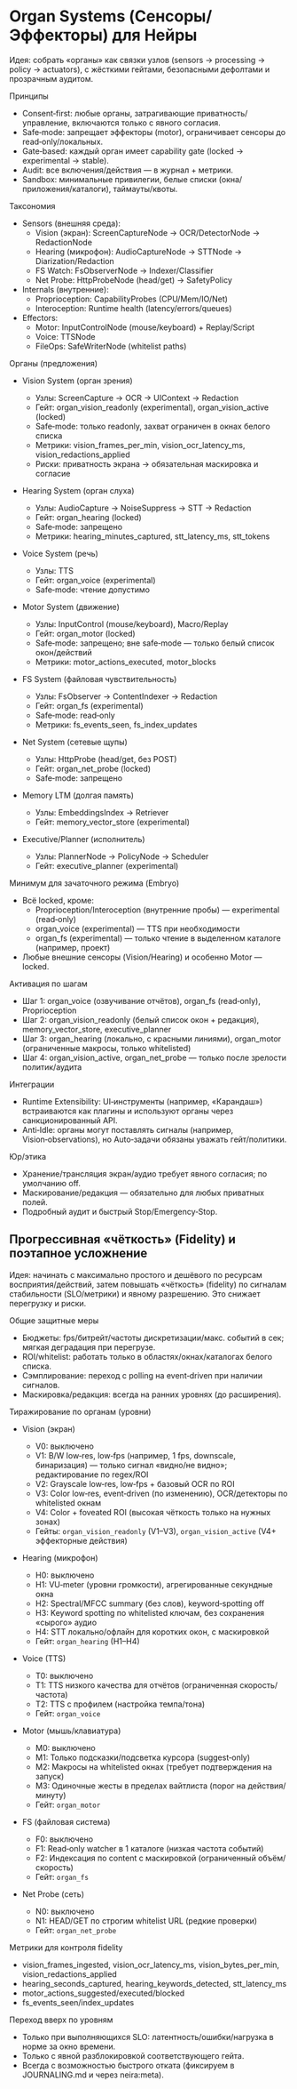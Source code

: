 # Organ Systems (Сенсоры/Эффекторы) для Нейры

Идея: собрать «органы» как связки узлов (sensors → processing → policy → actuators), с жёсткими гейтами, безопасными дефолтами и прозрачным аудитом.

Принципы
- Consent‑first: любые органы, затрагивающие приватность/управление, включаются только с явного согласия.
- Safe‑mode: запрещает эффекторы (motor), ограничивает сенсоры до read‑only/локальных.
- Gate‑based: каждый орган имеет capability gate (locked → experimental → stable).
- Audit: все включения/действия — в журнал + метрики.
- Sandbox: минимальные привилегии, белые списки (окна/приложения/каталоги), таймауты/квоты.

Таксономия
- Sensors (внешняя среда):
  - Vision (экран): ScreenCaptureNode → OCR/DetectorNode → RedactionNode
  - Hearing (микрофон): AudioCaptureNode → STTNode → Diarization/Redaction
  - FS Watch: FsObserverNode → Indexer/Classifier
  - Net Probe: HttpProbeNode (head/get) → SafetyPolicy
- Internals (внутренние):
  - Proprioception: CapabilityProbes (CPU/Mem/IO/Net)
  - Interoception: Runtime health (latency/errors/queues)
- Effectors:
  - Motor: InputControlNode (mouse/keyboard) + Replay/Script
  - Voice: TTSNode
  - FileOps: SafeWriterNode (whitelist paths)

Органы (предложения)
- Vision System (орган зрения)
  - Узлы: ScreenCapture → OCR → UIContext → Redaction
  - Гейт: organ_vision_readonly (experimental), organ_vision_active (locked)
  - Safe‑mode: только readonly, захват ограничен в окнах белого списка
  - Метрики: vision_frames_per_min, vision_ocr_latency_ms, vision_redactions_applied
  - Риски: приватность экрана → обязательная маскировка и согласие

- Hearing System (орган слуха)
  - Узлы: AudioCapture → NoiseSuppress → STT → Redaction
  - Гейт: organ_hearing (locked)
  - Safe‑mode: запрещено
  - Метрики: hearing_minutes_captured, stt_latency_ms, stt_tokens

- Voice System (речь)
  - Узлы: TTS
  - Гейт: organ_voice (experimental)
  - Safe‑mode: чтение допустимо

- Motor System (движение)
  - Узлы: InputControl (mouse/keyboard), Macro/Replay
  - Гейт: organ_motor (locked)
  - Safe‑mode: запрещено; вне safe‑mode — только белый список окон/действий
  - Метрики: motor_actions_executed, motor_blocks

- FS System (файловая чувствительность)
  - Узлы: FsObserver → ContentIndexer → Redaction
  - Гейт: organ_fs (experimental)
  - Safe‑mode: read‑only
  - Метрики: fs_events_seen, fs_index_updates

- Net System (сетевые щупы)
  - Узлы: HttpProbe (head/get, без POST)
  - Гейт: organ_net_probe (locked)
  - Safe‑mode: запрещено

- Memory LTM (долгая память)
  - Узлы: EmbeddingsIndex → Retriever
  - Гейт: memory_vector_store (experimental)

- Executive/Planner (исполнитель)
  - Узлы: PlannerNode → PolicyNode → Scheduler
  - Гейт: executive_planner (experimental)

Минимум для зачаточного режима (Embryo)
- Всё locked, кроме:
  - Proprioception/Interoception (внутренние пробы) — experimental (read‑only)
  - organ_voice (experimental) — TTS при необходимости
  - organ_fs (experimental) — только чтение в выделенном каталоге (например, проект)
- Любые внешние сенсоры (Vision/Hearing) и особенно Motor — locked.

Активация по шагам
- Шаг 1: organ_voice (озвучивание отчётов), organ_fs (read‑only), Proprioception
- Шаг 2: organ_vision_readonly (белый список окон + редакция), memory_vector_store, executive_planner
- Шаг 3: organ_hearing (локально, с красными линиями), organ_motor (ограниченные макросы, только whitelisted)
- Шаг 4: organ_vision_active, organ_net_probe — только после зрелости политик/аудита

Интеграции
- Runtime Extensibility: UI‑инструменты (например, «Карандаш») встраиваются как плагины и используют органы через санкционированный API.
- Anti‑Idle: органы могут поставлять сигналы (например, Vision‑observations), но Auto‑задачи обязаны уважать гейт/политики.

Юр/этика
- Хранение/трансляция экран/аудио требует явного согласия; по умолчанию off.
- Маскирование/редакция — обязательно для любых приватных полей.
- Подробный аудит и быстрый Stop/Emergency‑Stop.

## Прогрессивная «чёткость» (Fidelity) и поэтапное усложнение

Идея: начинать с максимально простого и дешёвого по ресурсам восприятия/действий, затем повышать «чёткость» (fidelity)
по сигналам стабильности (SLO/метрики) и явному разрешению. Это снижает перегрузку и риски.

Общие защитные меры
- Бюджеты: fps/битрейт/частоты дискретизации/макс. событий в сек; мягкая деградация при перегрузе.
- ROI/whitelist: работать только в областях/окнах/каталогах белого списка.
- Сэмплирование: переход с polling на event‑driven при наличии сигналов.
- Маскировка/редакция: всегда на ранних уровнях (до расширения).

Тиражирование по органам (уровни)
- Vision (экран)
  - V0: выключено
  - V1: B/W low‑res, low‑fps (например, 1 fps, downscale, бинаризация) — только сигнал «видно/не видно»; редактирование по regex/ROI
  - V2: Grayscale low‑res, low‑fps + базовый OCR по ROI
  - V3: Color low‑res, event‑driven (по изменению), OCR/детекторы по whitelisted окнам
  - V4: Color + foveated ROI (высокая чёткость только на нужных зонах)
  - Гейты: `organ_vision_readonly` (V1–V3), `organ_vision_active` (V4+ эффекторные действия)

- Hearing (микрофон)
  - H0: выключено
  - H1: VU‑meter (уровни громкости), агрегированные секундные окна
  - H2: Spectral/MFCC summary (без слов), keyword‑spotting off
  - H3: Keyword spotting по whitelisted ключам, без сохранения «сырого» аудио
  - H4: STT локально/офлайн для коротких окон, с маскировкой
  - Гейт: `organ_hearing` (H1–H4)

- Voice (TTS)
  - T0: выключено
  - T1: TTS низкого качества для отчётов (ограниченная скорость/частота)
  - T2: TTS c профилем (настройка темпа/тона)
  - Гейт: `organ_voice`

- Motor (мышь/клавиатура)
  - M0: выключено
  - M1: Только подсказки/подсветка курсора (suggest‑only)
  - M2: Макросы на whitelisted окнах (требует подтверждения на запуск)
  - M3: Одиночные жесты в пределах вайтлиста (порог на действия/минуту)
  - Гейт: `organ_motor`

- FS (файловая система)
  - F0: выключено
  - F1: Read‑only watcher в 1 каталоге (низкая частота событий)
  - F2: Индексация по content c маскировкой (ограниченный объём/скорость)
  - Гейт: `organ_fs`

- Net Probe (сеть)
  - N0: выключено
  - N1: HEAD/GET по строгим whitelist URL (редкие проверки)
  - Гейт: `organ_net_probe`

Метрики для контроля fidelity
- vision_frames_ingested, vision_ocr_latency_ms, vision_bytes_per_min, vision_redactions_applied
- hearing_seconds_captured, hearing_keywords_detected, stt_latency_ms
- motor_actions_suggested/executed/blocked
- fs_events_seen/index_updates

Переход вверх по уровням
- Только при выполняющихся SLO: латентность/ошибки/нагрузка в норме за окно времени.
- Только с явной разблокировкой соответствующего гейта.
- Всегда с возможностью быстрого отката (фиксируем в JOURNALING.md и через neira:meta).
